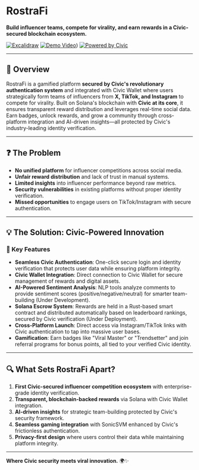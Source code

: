 # RostraFi

**Build influencer teams, compete for virality, and earn rewards in a Civic-secured blockchain ecosystem.**

[![Excalidraw](https://img.shields.io/badge/Excalidraw-Diagram-green)](https://excalidraw.com/#json=uEOWgLwwqzrTE6Sncm_6d,_RVQtjxvT7bYJ08HubGpQA)
[![Demo Video](https://img.shields.io/badge/Demo-Video-red)](https://x.com/Ayushjhax/status/1923426940653875433))
[![Powered by Civic](https://img.shields.io/badge/Powered%20by-Civic-blue)](https://www.civic.com/)

---

## 🚀 Overview

RostraFi is a gamified platform **secured by Civic's revolutionary authentication system** and integrated with Civic Wallet where users strategically form teams of influencers from **X, TikTok, and Instagram** to compete for virality. Built on Solana's blockchain with **Civic at its core**, it ensures transparent reward distribution and leverages real-time social data. Earn badges, unlock rewards, and grow a community through cross-platform integration and AI-driven insights—all protected by Civic's industry-leading identity verification.

---

## ❓ The Problem

- **No unified platform** for influencer competitions across social media.
- **Unfair reward distribution** and lack of trust in manual systems.
- **Limited insights** into influencer performance beyond raw metrics.
- **Security vulnerabilities** in existing platforms without proper identity verification.
- **Missed opportunities** to engage users on TikTok/Instagram with secure authentication.

---

## 💡 The Solution: Civic-Powered Innovation

### 🌟 Key Features
- **Seamless Civic Authentication**: One-click secure login and identity verification that protects user data while ensuring platform integrity.
- **Civic Wallet Integration**: Direct connection to Civic Wallet for secure management of rewards and digital assets.
- **AI-Powered Sentiment Analysis**: NLP tools analyze comments to provide sentiment scores (positive/negative/neutral) for smarter team-building (Under Development).
- **Solana Escrow System**: Rewards are held in a Rust-based smart contract and distributed automatically based on leaderboard rankings, secured by Civic verification (Under Deployment).
- **Cross-Platform Launch**: Direct access via Instagram/TikTok links with Civic authentication to tap into massive user bases.
- **Gamification**: Earn badges like "Viral Master" or "Trendsetter" and join referral programs for bonus points, all tied to your verified Civic identity.

---

## 🔍 What Sets RostraFi Apart?
1. **First Civic-secured influencer competition ecosystem** with enterprise-grade identity verification.
2. **Transparent, blockchain-backed rewards** via Solana with Civic Wallet integration.
3. **AI-driven insights** for strategic team-building protected by Civic's security framework.
4. **Seamless gaming integration** with SonicSVM enhanced by Civic's frictionless authentication.
5. **Privacy-first design** where users control their data while maintaining platform integrity.

---

**Where Civic security meets viral innovation.** 🌍✨
